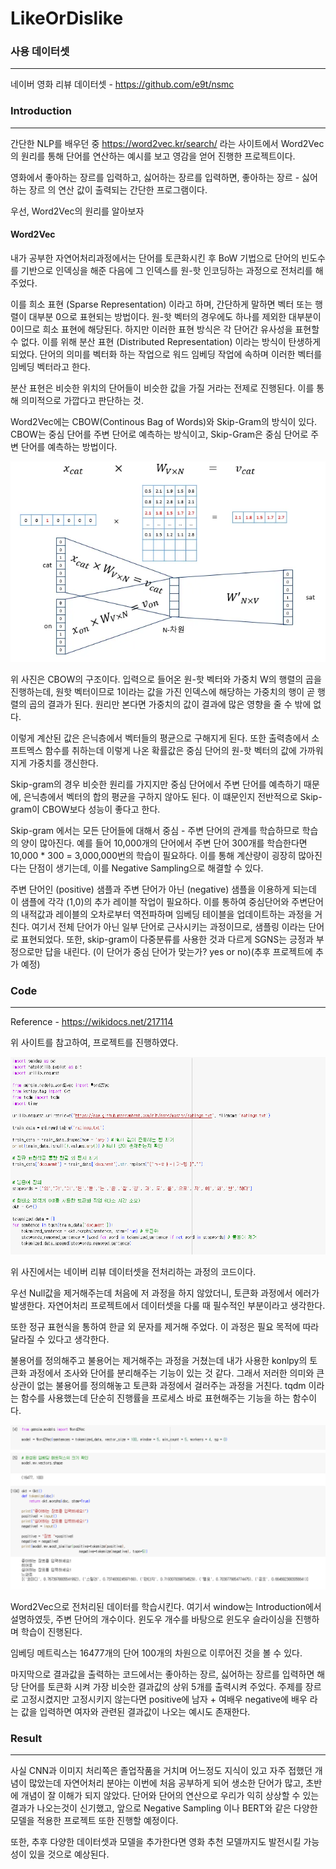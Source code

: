 # LikeOrDislike


### 사용 데이터셋

---

네이버 영화 리뷰 데이터셋 - https://github.com/e9t/nsmc



### Introduction

---

간단한 NLP를 배우던 중 https://word2vec.kr/search/ 라는 사이트에서 Word2Vec의 원리를 통해 단어를 연산하는 예시를 보고 영감을 얻어 진행한 프로젝트이다.

영화에서 좋아하는 장르를 입력하고, 싫어하는 장르를 입력하면, 좋아하는 장르 - 싫어하는 장르 의 연산 값이 출력되는 간단한 프로그램이다.

우선, Word2Vec의 원리를 알아보자

#### Word2Vec

내가 공부한 자연어처리과정에서는 단어를 토큰화시킨 후 BoW 기법으로 단어의 빈도수를 기반으로 인덱싱을 해준 다음에 그 인덱스를 원-핫 인코딩하는 과정으로 전처리를 해주었다.

이를 희소 표현 (Sparse Representation) 이라고 하며, 간단하게 말하면 벡터 또는 행렬이 대부분 0으로 표현되는 방법이다. 원-핫 벡터의 경우에도 하나를 제외한 대부분이 0이므로 희소 표현에 해당된다. 하지만 이러한 표현 방식은 각 단어간 유사성을 표현할 수 없다. 이를 위해 분산 표현 (Distributed Representation) 이라는 방식이 탄생하게 되었다. 단어의 의미를 벡터화 하는 작업으로 워드 임베딩 작업에 속하며 이러한 벡터를 임베딩 벡터라고 한다.

분산 표현은 비슷한 위치의 단어들이 비슷한 값을 가질 거라는 전제로 진행된다. 이를 통해 의미적으로 가깝다고 판단하는 것.

Word2Vec에는 CBOW(Continous Bag of Words)와 Skip-Gram의 방식이 있다. CBOW는 중심 단어를 주변 단어로 예측하는 방식이고, Skip-Gram은 중심 단어로 주변 단어를 예측하는 방법이다.

![cbow](https://github.com/seyeonJeong/LikeOrDislike/blob/main/CBOW.webp)

위 사진은 CBOW의 구조이다. 입력으로 들어온 원-핫 벡터와 가중치 W의 행렬의 곱을 진행하는데, 원핫 벡터이므로 1이라는 값을 가진 인덱스에 해당하는 가중치의 행이 곧 행렬의 곱의 결과가 된다. 원리만 본다면 가중치의 값이 결과에 많은 영향을 줄 수 밖에 없다.

이렇게 계산된 값은 은닉층에서 벡터들의 평균으로 구해지게 된다. 또한 출력층에서 소프트멕스 함수를 취하는데 이렇게 나온 확률값은 중심 단어의 원-핫 벡터의 값에 가까워지게 가중치를 갱신한다.

Skip-gram의 경우 비슷한 원리를 가지지만 중심 단어에서 주변 단어를 예측하기 때문에, 은닉층에서 벡터의 합의 평균을 구하지 않아도 된다. 이 떄문인지 전반적으로 Skip-gram이 CBOW보다 성능이 좋다고 한다.

Skip-gram 에서는 모든 단어들에 대해서 중심 - 주변 단어의 관계를 학습하므로 학습의 양이 많아진다. 예를 들어 10,000개의 단어에서 주변 단어 300개를 학습한다면 10,000 * 300 = 3,000,000번의 학습이 필요하다. 이를 통해 계산량이 굉장히 많아진다는 단점이 생기는데, 이를 Negative Sampling으로 해결할 수 있다. 

주변 단어인 (positive) 샘플과 주변 단어가 아닌 (negative) 샘플을 이용하게 되는데 이 샘플에 각각 (1,0)의 추가 레이블 작업이 필요하다. 이를 통하여 중심단어와 주변단어의 내적값과 레이블의 오차로부터 역전파하며 임베딩 테이블을 업데이트하는 과정을 거친다. 여기서 전체 단어가 아닌 일부 단어로 근사시키는 과정이므로, 샘플링 이라는 단어로 표현되었다. 또한, skip-gram이 다중분류를 사용한 것과 다르게 SGNS는 긍정과 부정으로만 답을 내린다. (이 단어가 중심 단어가 맞는가? yes or no)(추후 프로젝트에 추가 예정)


### Code

---


Reference - https://wikidocs.net/217114

위 사이트를 참고하여, 프로젝트를 진행하였다.

![preprocessing](https://github.com/seyeonJeong/LikeOrDislike/blob/main/preprocessing_code.PNG)


위 사진에서는 네이버 리뷰 데이터셋을 전처리하는 과정의 코드이다.

우선 Null값을 제거해주는데 처음에 저 과정을 하지 않았더니, 토큰화 과정에서 에러가 발생한다. 자연어처리 프로젝트에서 데이터셋을 다룰 때 필수적인 부분이라고 생각한다.

또한 정규 표현식을 통하여 한글 외 문자를 제거해 주었다. 이 과정은 필요 목적에 따라 달라질 수 있다고 생각한다.

불용어를 정의해주고 불용어는 제거해주는 과정을 거쳤는데 내가 사용한 konlpy의 토큰화 과정에서 조사와 단어를 분리해주는 기능이 있는 것 같다. 그래서 저러한 의미와 큰 상관이 없는 불용어를 정의해놓고 토큰화 과정에서 걸러주는 과정을 거친다. tqdm 이라는 함수를 사용했는데 단순히 진행률을 프로세스 바로 표현해주는 기능을 하는 함수이다.


![result](https://github.com/seyeonJeong/LikeOrDislike/blob/main/result.PNG)


Word2Vec으로 전처리된 데이터를 학습시킨다. 여기서 window는 Introduction에서 설명하였듯, 주변 단어의 개수이다. 윈도우 개수를 바탕으로 윈도우 슬라이싱을 진행하며 학습이 진행된다. 

임베딩 메트릭스는 16477개의 단어 100개의 차원으로 이루어진 것을 볼 수 있다.


마지막으로 결과값을 출력하는 코드에서는 좋아하는 장르, 싫어하는 장르를 입력하면 해당 단어를 토큰화 시켜 가장 비슷한 결과값의 상위 5개를 출력시켜 주었다. 주제를 장르로 고정시켰지만 고정시키지 않는다면 positive에 남자 + 여배우 negative에 배우 라는 값을 입력하면 여자와 관련된 결과값이 나오는 예시도 존재한다.


### Result

---

사실 CNN과 이미지 처리쪽은 졸업작품을 거치며 어느정도 지식이 있고 자주 접했던 개념이 많았는데 자연어처리 분야는 이번에 처음 공부하게 되어 생소한 단어가 많고, 초반에 개념이 잘 이해가 되지 않았다. 단어와 단어의 연산으로 우리가 익히 상상할 수 있는 결과가 나오는것이 신기했고, 앞으로 Negative Sampling 이나 BERT와 같은 다양한 모델을 적용한 프로젝트 또한 진행할 예정이다.

또한, 추후 다양한 데이터셋과 모델을 추가한다면 영화 추천 모델까지도 발전시킬 가능성이 있을 것으로 예상된다.



